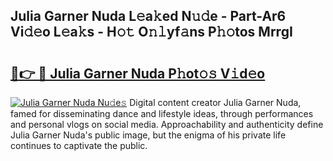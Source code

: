 ## Julia Garner Nuda L𝚎a𝚔ed N𝚞𝚍e - Part-Ar6 Vi𝚍𝚎o L𝚎a𝚔s - H𝚘𝚝 O𝚗𝚕yf𝚊ns P𝚑𝚘tos MrrgI

# <h2><a href="http://kfae0t.oniu.top/?m=Julia+Garner+Nuda">🔗👉 🔴 Julia Garner Nuda P𝚑ot𝚘𝚜 V𝚒d𝚎o</a></h2>

[![Julia Garner Nuda Nu𝚍e𝚜](https://i.imgur.com/0qMVB7G.gif)](http://kfae0t.oniu.top/?m=Julia+Garner+Nuda)
Digital content creator Julia Garner Nuda, famed for disseminating dance and lifestyle ideas, through performances and personal vlogs on social media. Approachability and authenticity define Julia Garner Nuda's public image, but the enigma of his private life continues to captivate the public.  
